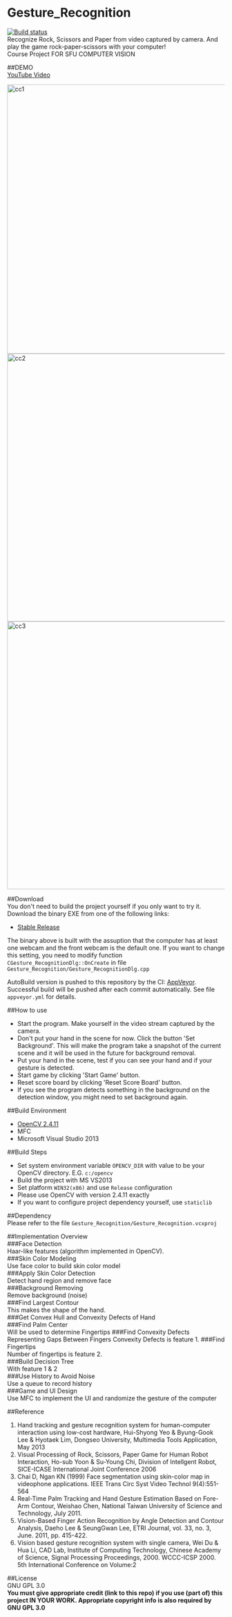 # Gesture_Recognition  
[![Build status](https://ci.appveyor.com/api/projects/status/ixkg1f06acmxdd26?svg=true)](https://ci.appveyor.com/project/zeruniverse/gesture-recognition)  
Recognize Rock, Scissors and Paper from video captured by camera. And play the game rock-paper-scissors with your computer!  
Course Project FOR SFU COMPUTER VISION  
  
##DEMO  
[YouTube Video](https://www.youtube.com/watch?v=2Sp7oNF_qP0)  
  
<img width="622" alt="cc1" src="https://cloud.githubusercontent.com/assets/4648756/10240677/f30f9d5e-6893-11e5-937f-f82abc74b322.PNG">
<img width="619" alt="cc2" src="https://cloud.githubusercontent.com/assets/4648756/10240698/41de56f0-6894-11e5-81b4-6ccf11856239.PNG">
<img width="619" alt="cc3" src="https://cloud.githubusercontent.com/assets/4648756/10240699/479e199a-6894-11e5-8fc8-4e99aaac580a.PNG">  
  
##Download  
You don't need to build the project yourself if you only want to try it. Download the binary EXE from one of the following links:    
+ [Stable Release](https://github.com/zeruniverse/Gesture_Recognition/releases/download/V1.3/Gesture_Recognition.exe)
    
The binary above is built with the assuption that the computer has at least one webcam and the front webcam is the default one. If you want to change this setting, you need to modify function `CGesture_RecognitionDlg::OnCreate` in file `Gesture_Recognition/Gesture_RecognitionDlg.cpp`  
  
AutoBuild version is pushed to this repository by the CI:  [AppVeyor](https://ci.appveyor.com/project/zeruniverse/gesture-recognition). Successful build will be pushed after each commit automatically. See file `appveyor.yml` for details.  
  
##How to use  
+ Start the program. Make yourself in the video stream captured by the camera.  
+ Don't put your hand in the scene for now. Click the button 'Set Background'. This will make the program take a snapshot of the current scene and it will be used in the future for background removal.  
+ Put your hand in the scene, test if you can see your hand and if your gesture is detected.  
+ Start game by clicking 'Start Game' button.   
+ Reset score board by clicking 'Reset Score Board' button.    
+ If you see the program detects something in the background on the detection window, you might need to set background again.   
    
##Build Environment  
+ [OpenCV 2.4.11](https://github.com/zeruniverse/Gesture_Recognition/releases/download/V1.0/opencv.zip)  
+ MFC  
+ Microsoft Visual Studio 2013  
   
##Build Steps  
+ Set system environment variable `OPENCV_DIR` with value to be your OpenCV directory. E.G. `c:/opencv`  
+ Build the project with MS VS2013  
+ Set platform `WIN32(x86)` and use `Release` configuration  
+ Please use OpenCV with version 2.4.11 exactly  
+ If you want to configure project dependency yourself, use `staticlib`  
  
##Dependency  
Please refer to the file `Gesture_Recognition/Gesture_Recognition.vcxproj`  
  
##Implementation Overview  
###Face Detection  
Haar-like features (algorithm implemented in OpenCV).  
###Skin Color Modeling  
Use face color to build skin color model   
###Apply Skin Color Detection  
Detect hand region and remove face  
###Background Removing  
Remove background (noise)  
###Find Largest Contour  
This makes the shape of the hand.  
###Get Convex Hull and Convexity Defects of Hand  
###Find Palm Center  
Will be used to determine Fingertips
###Find Convexity Defects Representing Gaps Between Fingers
Convexity Defects is feature 1. 
###Find Fingertips  
Number of fingertips is feature 2.  
###Build Decision Tree  
With feature 1 & 2  
###Use History to Avoid Noise  
Use a queue to record history  
###Game and UI Design  
Use MFC to implement the UI and randomize the gesture of the computer  
  
##Reference  
1.	Hand tracking and gesture recognition system for human-computer interaction using low-cost hardware, Hui-Shyong Yeo & Byung-Gook Lee & Hyotaek Lim, Dongseo University, Multimedia Tools Application, May 2013  
2.	Visual Processing of Rock, Scissors, Paper Game for Human Robot Interaction, Ho-sub Yoon & Su-Young Chi, Division of Intellgent Robot, SICE-ICASE International Joint Conference 2006  
3.	Chai D, Ngan KN (1999) Face segmentation using skin-color map in videophone applications. IEEE Trans Circ Syst Video Technol 9(4):551-564   
4.	Real-Time Palm Tracking and Hand Gesture Estimation Based on Fore-Arm Contour, Weishao Chen, National Taiwan University of Science and Technology, July 2011.  
5.	Vision-Based Finger Action Recognition by Angle Detection and Contour Analysis, Daeho Lee & SeungGwan Lee, ETRI Journal, vol. 33, no. 3, June. 2011, pp. 415-422.  
6.	Vision based gesture recognition system with single camera, Wei Du & Hua Li, CAD Lab, Institute of Computing Technology, Chinese Academy of Science, Signal Processing Proceedings, 2000. WCCC-ICSP 2000. 5th International Conference on Volume:2  
  
##License  
GNU GPL 3.0  
**You must give appropriate credit (link to this repo) if you use (part of) this project IN YOUR WORK. Appropriate copyright info is also required by GNU GPL 3.0**
